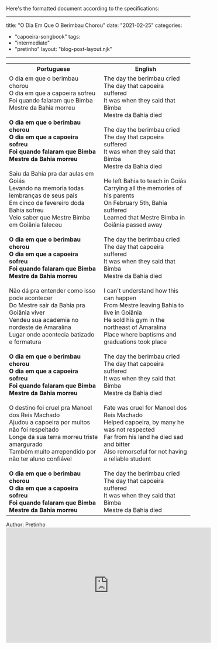 Here's the formatted document according to the specifications:

---
title: "O Dia Em Que O Berimbau Chorou"
date: "2021-02-25"
categories: 
  - "capoeira-songbook"
tags: 
  - "intermediate"
  - "pretinho"
layout: "blog-post-layout.njk"
---

<table class="capoeira-table">
    <tr class="header-row">
        <th>Portuguese</th>
        <th>English</th>
    </tr>
    <tr>
        <td>O dia em que o berimbau chorou<br>
O dia em que a capoeira sofreu<br>
Foi quando falaram que Bimba<br>
Mestre da Bahia morreu<br>
<br>
<strong>O dia em que o berimbau chorou<br>
O dia em que a capoeira sofreu<br>
Foi quando falaram que Bimba<br>
Mestre da Bahia morreu</strong><br>
<br>
Saiu da Bahia pra dar aulas em Goiás<br>
Levando na memoria todas lembranças de seus pais<br>
Em cinco de fevereiro doda Bahia sofreu<br>
Veio saber que Mestre Bimba em Goiânia faleceu<br>
<br>
<strong>O dia em que o berimbau chorou<br>
O dia em que a capoeira sofreu<br>
Foi quando falaram que Bimba<br>
Mestre da Bahia morreu</strong><br>
<br>
Não dá pra entender como isso pode acontecer<br>
Do Mestre sair da Bahia pra Goiânia viver<br>
Vendeu sua academia no nordeste de Amaralina<br>
Lugar onde acontecia batizado e formatura<br>
<br>
<strong>O dia em que o berimbau chorou<br>
O dia em que a capoeira sofreu<br>
Foi quando falaram que Bimba<br>
Mestre da Bahia morreu</strong><br>
<br>
O destino foi cruel pra Manoel dos Reis Machado<br>
Ajudou a capoeira por muitos não foi respeitado<br>
Longe da sua terra morreu triste amargurado<br>
Também muito arrependido por não ter aluno confiável<br>
<br>
<strong>O dia em que o berimbau chorou<br>
O dia em que a capoeira sofreu<br>
Foi quando falaram que Bimba<br>
Mestre da Bahia morreu</strong></td>
        <td>The day the berimbau cried<br>
The day that capoeira suffered<br>
It was when they said that Bimba<br>
Mestre da Bahia died<br>
<br>
The day the berimbau cried<br>
The day that capoeira suffered<br>
It was when they said that Bimba<br>
Mestre da Bahia died<br>
<br>
He left Bahia to teach in Goiás<br>
Carrying all the memories of his parents<br>
On February 5th, Bahia suffered<br>
Learned that Mestre Bimba in Goiânia passed away<br>
<br>
The day the berimbau cried<br>
The day that capoeira suffered<br>
It was when they said that Bimba<br>
Mestre da Bahia died<br>
<br>
I can't understand how this can happen<br>
From Mestre leaving Bahia to live in Goiânia<br>
He sold his gym in the northeast of Amaralina<br>
Place where baptisms and graduations took place<br>
<br>
The day the berimbau cried<br>
The day that capoeira suffered<br>
It was when they said that Bimba<br>
Mestre da Bahia died<br>
<br>
Fate was cruel for Manoel dos Reis Machado<br>
Helped capoeira, by many he was not respected<br>
Far from his land he died sad and bitter<br>
Also remorseful for not having a reliable student<br>
<br>
The day the berimbau cried<br>
The day that capoeira suffered<br>
It was when they said that Bimba<br>
Mestre da Bahia died</td>
    </tr>
</table>

<figcaption>
Author: Pretinho
</figcaption>

<iframe width="560" height="315" src="https://www.youtube.com/embed/cxaMT2dKegg" title="YouTube video player" frameborder="0" allow="accelerometer; autoplay; clipboard-write; encrypted-media; gyroscope; picture-in-picture" allowfullscreen></iframe>
